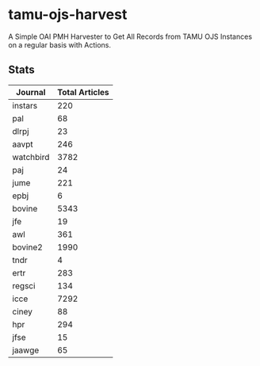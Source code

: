 # tamu-ojs-harvest

A Simple OAI PMH Harvester to Get All Records from TAMU OJS Instances on a regular basis with Actions.

## Stats

| Journal | Total Articles |
| -------- | ------- |
| instars | 220 |
| pal | 68 |
| dlrpj | 23 |
| aavpt | 246 |
| watchbird | 3782 |
| paj | 24 |
| jume | 221 |
| epbj | 6 |
| bovine | 5343 |
| jfe | 19 |
| awl | 361 |
| bovine2 | 1990 |
| tndr | 4 |
| ertr | 283 |
| regsci | 134 |
| icce | 7292 |
| ciney | 88 |
| hpr | 294 |
| jfse | 15 |
| jaawge | 65 |
